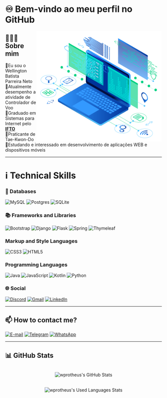 # ♾️ **Bem-vindo ao meu perfil no GitHub**
<p>
  <img src="https://github.com/wprotheus/wprotheus/raw/main/assets/1b.png" alt="alusão ao ambiente de desenvolvimento" width="404" align="right" />
</p>

## 👨🏻‍💼Sobre mim
🔹Eu sou o Wellington Batista Parreira Neto  
🔹Atualmente desempenho a atividade de Controlador de Voo  
🔹Graduado em Sistemas para Internet pelo [**IFTO**](https://www.ifto.edu.br/)  
🔹Praticante de Tae-Kwon-Do  
🔹Estudando e interessado em desenvolvimento de aplicações WEB e dispositivos móveis

---

# ℹ️ Technical Skills
### 💾 Databases
![MySQL](https://img.shields.io/badge/mysql-4479A1.svg?style=for-the-badge&logo=mysql&logoColor=white)
![Postgres](https://img.shields.io/badge/postgres-%23316192.svg?style=for-the-badge&logo=postgresql&logoColor=white)
![SQLite](https://img.shields.io/badge/sqlite-%2307405e.svg?style=for-the-badge&logo=sqlite&logoColor=white)

### 📚 Frameworks and Libraries
![Bootstrap](https://img.shields.io/badge/-boostrap-0D1117?style=for-the-badge&logo=bootstrap&labelColor=0D1117)
![Django](https://img.shields.io/badge/django-%23092E20.svg?style=for-the-badge&logo=django&logoColor=white)
![Flask](https://img.shields.io/badge/flask-%23000.svg?style=for-the-badge&logo=flask&logoColor=white)
![Spring](https://img.shields.io/badge/spring-%236DB33F.svg?style=for-the-badge&logo=spring&logoColor=white)
![Thymeleaf](https://img.shields.io/badge/Thymeleaf-%23005C0F.svg?style=for-the-badge&logo=Thymeleaf&logoColor=white)

### Markup and Style Languages
![CSS3](https://img.shields.io/badge/css3-%231572B6.svg?style=for-the-badge&logo=css3&logoColor=white)
![HTML5](https://img.shields.io/badge/html5-%23E34F26.svg?style=for-the-badge&logo=html5&logoColor=white)

### Programming Languages
![Java](https://img.shields.io/badge/java-%23ED8B00.svg?style=for-the-badge&logo=openjdk&logoColor=white)
![JavaScript](https://img.shields.io/badge/JavaScript-F7DF1E?style=for-the-badge&logo=javascript&logoColor=black)
![Kotlin](https://img.shields.io/badge/Kotlin-0095D5?&style=for-the-badge&logo=kotlin&logoColor=white)
![Python](https://img.shields.io/badge/python-3670A0?style=for-the-badge&logo=python&logoColor=ffdd54)

### 🌐 Social
[![Discord](https://img.shields.io/badge/Discord-7289DA?style=for-the-badge&logo=discord&logoColor=white)](https://discord.com/channels/wprotheus/)
[![Gmail](https://img.shields.io/badge/Gmail-D14836?style=for-the-badge&logo=gmail&logoColor=white)](mailto:wprotheus@gmail.com)
[![LinkedIn](https://img.shields.io/badge/LinkedIn-0077B5?style=for-the-badge&logo=linkedin&logoColor=white)](https://www.linkedin.com/in/wellington-batista-parreira-neto-bb999458)

---

## 📫 How to contact me?
[![E-mail](https://img.shields.io/badge/-Email-000?style=for-the-badge&logo=microsoft-outlook&logoColor=007BFF)](mailto:wellneto@hotmail.com)
[![Telegram](https://img.shields.io/badge/Telegram-000?style=for-the-badge&logo=telegram&logoColor=2CA5E0)](https://t.me/wprotheus)
[![WhatsApp](https://img.shields.io/badge/WhatsApp-25D366?style=for-the-badge&logo=whatsapp&logoColor=white)](https://wa.me/+5563984880944)

---
## 📊 GitHub Stats
<p align="center">
  <img align="center" style="margin:16px auto" src="https://github-readme-stats.vercel.app/api?username=wprotheus&show_icons=true&theme=gotham" alt="wprotheus's GitHub Stats" /><br>
  <img align="center" style="margin:16px auto" src="https://github-readme-stats.vercel.app/api/top-langs/?username=wprotheus&hide_progress=true&layout=compact&theme=gotham" alt="wprotheus's Used Languages Stats" />
</p>
